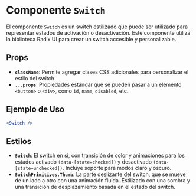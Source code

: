 # Componente `Switch`

El componente `Switch` es un switch estilizado que puede ser utilizado para representar estados de activación o desactivación. Este componente utiliza la biblioteca Radix UI para crear un switch accesible y personalizable.

## Props

- **`className`**: Permite agregar clases CSS adicionales para personalizar el estilo del switch.
- **`...props`**: Propiedades estándar que se pueden pasar a un elemento `<button>` o `<div>`, como `id`, `name`, `disabled`, etc.

## Ejemplo de Uso

```jsx
<Switch />
```

## Estilos

- **`Switch`**: El switch en sí, con transición de color y animaciones para los estados activado `(data-[state=checked])` y desactivado `(data-[state=unchecked])`. Incluye soporte para modos claro y oscuro.
- **`SwitchPrimitives.Thumb`**: La parte deslizante del switch, que se mueve de un lado a otro con una animación fluida. Estilizado con una sombra y una transición de desplazamiento basada en el estado del switch.